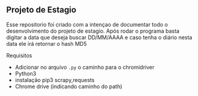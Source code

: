 <h2> Projeto de Estagio </h2>

Esse repositorio foi criado com a intençao de documentar todo o desenvolvimento do projeto de estagio.
Após rodar o programa basta digitar a data que deseja buscar DD/MM/AAAA e caso tenha o diário nesta data ele irá retornar o hash MD5

Requisitos

- Adicionar no arquivo `.py` o caminho para o chromidriver
- Python3
- instalação pip3 scrapy,requests
- Chrome drive (indicando caminho do path)
